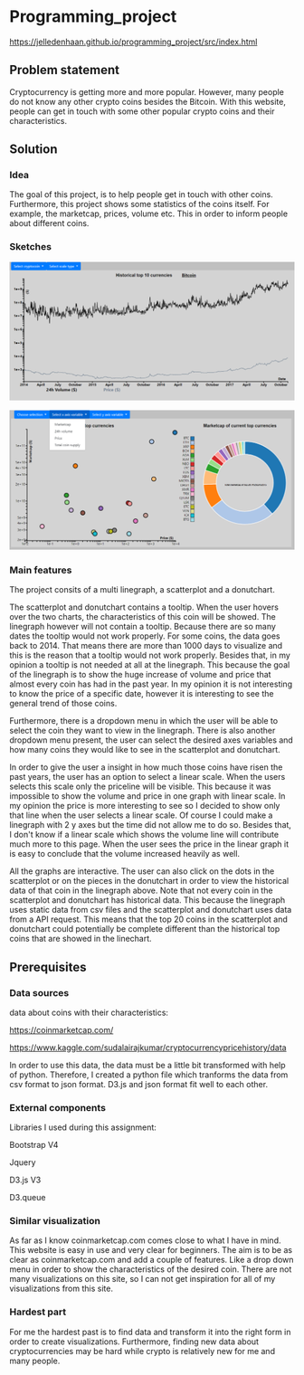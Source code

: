 # Programming_project


https://jelledenhaan.github.io/programming_project/src/index.html

## Problem statement

Cryptocurrency is getting more and more popular. However, many people do not know any other crypto coins besides the Bitcoin. With this website, people can get in touch with some other popular crypto coins and their characteristics.

## Solution 

### Idea

The goal of this project, is to help people  get in touch with other coins. Furthermore, this project shows some statistics of the coins itself. For example, the marketcap, prices, volume etc. This in order to inform people about different coins.

### Sketches

![](doc/screenshotLine.jpg)

![](doc/screenshotscatter.jpg)

### Main features

The project consits of a multi linegraph, a scatterplot and a donutchart. 

The scatterplot and donutchart contains a tooltip. When the user hovers over the two charts, the characteristics of this coin will be showed. The linegraph however will not contain a tooltip. Because there are so many dates the tooltip would not work properly. For some coins, the data goes back to 2014. That means there are more than 1000 days to visualize and this is the reason that a tooltip would not work properly. Besides that, in my opinion a tooltip is not needed at all at the linegraph. This because the goal of the linegraph is to show the huge increase of volume and price that almost every coin has had in the past year. In my opinion it is not interesting to know the price of a specific date, however it is interesting to see the general trend of those coins. 

Furthermore, there is a dropdown menu in which the user will be able to select the coin they want to view in the linegraph. There is also another dropdown menu present, the user can select the desired axes variables and how many coins they would like to see in the scatterplot and donutchart. 

In order to give the user a insight in how much those coins have risen the past years, the user has an option to select a linear scale. When the users selects this scale only the priceline will be visible. This because it was impossible to show the volume and price in one graph with linear scale. In my opinion the price is more interesting to see so I decided to show only that line when the user selects a linear scale. Of course I could make a linegraph with 2 y axes but the time did not allow me to do so. Besides that, I don't know if a linear scale which shows the volume line will contribute much more to this page. When the user sees the price in the linear graph it is easy to conclude that the volume increased heavily as well. 

All the graphs are interactive. The user can also click on the dots in the scatterplot or on the pieces in the donutchart in order to view the historical data of that coin in the linegraph above. Note that not every coin in the scatterplot and donutchart has historical data. This because the linegraph uses static data from csv files and the scatterplot and donutchart uses data from a API request. This means that the top 20 coins in the scatterplot and donutchart could potentially be complete different than the historical top coins that are showed in the linechart.

## Prerequisites

### Data sources
data about coins with their characteristics:

https://coinmarketcap.com/


https://www.kaggle.com/sudalairajkumar/cryptocurrencypricehistory/data

In order to use this data, the data must be a little bit transformed with help of python. Therefore, I created a python file which tranforms the data from csv format to json format. D3.js and json format fit well to each other.

### External components

Libraries I used during this assignment:  

Bootstrap V4


Jquery


D3.js V3


D3.queue

### Similar visualization
As far as I know coinmarketcap.com comes close to what I have in mind. This website is easy in use and very clear for beginners. 
The aim is to be as clear as coinmarketcap.com and add a couple of features. Like a drop down menu in order to show the characteristics of the desired coin. There are not many visualizations on this site, so I can not get inspiration for all of my visualizations from this site. 


### Hardest part

For me the hardest past is to find data and transform it into the right form in order to create visualizations. Furthermore, finding new data about cryptocurrencies may be hard while crypto is relatively new for me and many people. 




